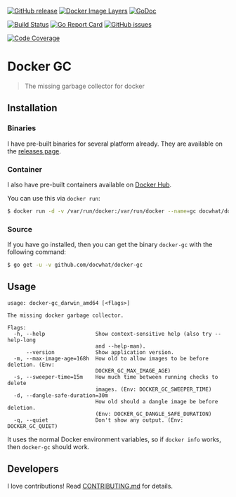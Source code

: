 [![GitHub release](https://img.shields.io/github/release/docwhat/docker-gc.svg)](https://github.com/docwhat/docker-gc/releases)
[![Docker Image Layers](https://images.microbadger.com/badges/image/docwhat/docker-gc.svg)](https://microbadger.com/images/docwhat/docker-gc)
[![GoDoc](https://godoc.org/github.com/docwhat/docker-gc?status.svg)](https://godoc.org/github.com/docwhat/docker-gc)

[![Build Status](https://travis-ci.org/docwhat/docker-gc.svg?branch=master)](https://travis-ci.org/docwhat/docker-gc)
[![Go Report Card](https://goreportcard.com/badge/github.com/docwhat/docker-gc)](https://goreportcard.com/report/github.com/docwhat/docker-gc)
[![GitHub issues](https://img.shields.io/github/issues/docwhat/docker-gc.svg)](https://github.com/docwhat/docker-gc/issues)

[![Code Coverage](https://codecov.io/gh/docwhat/docker-gc/branch/master/graph/badge.svg)](https://codecov.io/gh/docwhat/docker-gc)

Docker GC
=========

> The missing garbage collector for docker

Installation
------------

### Binaries

I have pre-built binaries for several platform already. They are available on the [releases page](https://github.com/docwhat/docker-gc/releases).

### Container

I also have pre-built containers available on [Docker Hub](https://hub.docker.com/r/docwhat/docker-gc/).

You can use this via `docker run`:

``` .sh
$ docker run -d -v /var/run/docker:/var/run/docker --name=gc docwhat/docker-gc:latest
```

### Source

If you have go installed, then you can get the binary `docker-gc` with the following command:

``` .sh
$ go get -u -v github.com/docwhat/docker-gc
```

Usage
-----

    usage: docker-gc_darwin_amd64 [<flags>]

    The missing docker garbage collector.

    Flags:
      -h, --help                Show context-sensitive help (also try --help-long
                                and --help-man).
          --version             Show application version.
      -m, --max-image-age=168h  How old to allow images to be before deletion. (Env:
                                DOCKER_GC_MAX_IMAGE_AGE)
      -s, --sweeper-time=15m    How much time between running checks to delete
                                images. (Env: DOCKER_GC_SWEEPER_TIME)
      -d, --dangle-safe-duration=30m
                                How old should a dangle image be before deletion.
                                (Env: DOCKER_GC_DANGLE_SAFE_DURATION)
      -q, --quiet               Don't show any output. (Env: DOCKER_GC_QUIET)

It uses the normal Docker environment variables, so if `docker info` works, then `docker-gc` should work.

Developers
----------

I love contributions! Read [CONTRIBUTING.md](CONTRIBUTING.md) for details.
